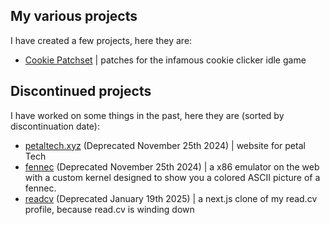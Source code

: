 ## My various projects

I have created a few projects, here they are:

- [<i class="fa-solid fa-cookie-bite"></i> Cookie Patchset](https://codeberg.org/itzzen/cookie-patchset) | patches for the infamous cookie clicker idle game

## Discontinued projects

I have worked on some things in the past, here they are (sorted by discontinuation date):

- [<i class="fa-solid fa-globe"></i> petaltech.xyz](https://petaltech.xyz) (Deprecated November 25th 2024) | website for petal Tech
- [<i class="fa-solid fa-firefox"></i> fennec](https://fennec.sharkism.space) (Deprecated November 25th 2024) | a x86 emulator on the web with a custom kernel designed to show you a colored ASCII picture of a fennec.
- [<i class="fa-solid fa-globe"></i> readcv](https://readcv.vercel.app) (Deprecated January 19th 2025) | a next.js clone of my read.cv profile, because read.cv is winding down
